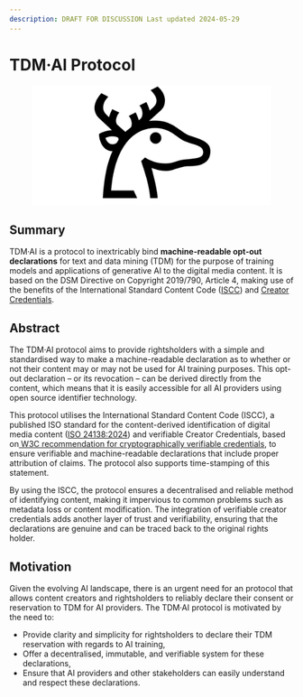 ```yaml
---
description: DRAFT FOR DISCUSSION Last updated 2024-05-29
---
```


# TDM·AI Protocol

<figure><img src=".gitbook/assets/TDM-AI-LINEAR_B_IDEOGRAM_B104_DEER-1280-640.png" alt=""><figcaption></figcaption></figure>

## Summary

TDM·AI is a protocol to inextricably bind **machine-readable opt-out declarations** for text and data mining (TDM) for the purpose of training models and applications of generative AI to the digital media content. It is based on the DSM Directive on Copyright 2019/790, Article 4, making use of the benefits of the International Standard Content Code ([ISCC](https://iscc.codes)) and [Creator Credentials](https://docs.creatorcredentials.com/).

## Abstract

The TDM·AI protocol aims to provide rightsholders with a simple and standardised way to make a machine-readable declaration as to whether or not their content may or may not be used for AI training purposes. This opt-out declaration – or its revocation – can be derived directly from the content, which means that it is easily accessible for all AI providers using open source identifier technology.

This protocol utilises the International Standard Content Code (ISCC), a published ISO standard for the content-derived identification of digital media content ([ISO 24138:2024](https://www.iso.org/standard/77899.html)) and verifiable Creator Credentials, based on[ W3C recommendation for cryptographically verifiable credentials](https://www.w3.org/TR/vc-data-model-2.0/), to ensure verifiable and machine-readable declarations that include proper attribution of claims. The protocol also supports time-stamping of this statement.

By using the ISCC, the protocol ensures a decentralised and reliable method of identifying content, making it impervious to common problems such as metadata loss or content modification. The integration of verifiable creator credentials adds another layer of trust and verifiability, ensuring that the declarations are genuine and can be traced back to the original rights holder.

## Motivation

Given the evolving AI landscape, there is an urgent need for an protocol that allows content creators and rightsholders to reliably declare their consent or reservation to TDM for AI providers. The TDM·AI protocol is motivated by the need to:

* Provide clarity and simplicity for rightsholders to declare their TDM reservation with regards to AI training,
* Offer a decentralised, immutable, and verifiable system for these declarations,
* Ensure that AI providers and other stakeholders can easily understand and respect these declarations.
